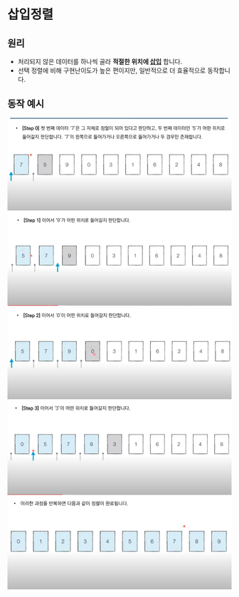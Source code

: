 # 삽입정렬

## 원리

-   처리되지 않은 데이터를 하나씩 골라 <b>적절한 위치에 <u>삽입</u></b> 합니다.
-   선택 정렬에 비해 구현난이도가 높은 편이지만, 일반적으로 더 효율적으로 동작합니다.

## 동작 예시

<img src='./insert1.png'>
<img src='./insert2.png'>
<img src='./insert3.png'>
<img src='./insert4.png'>
<img src='./insert5.png'>
